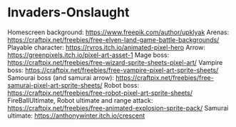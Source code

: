 # Invaders-Onslaught
Homescreen background: https://www.freepik.com/author/upklyak
Arenas: https://craftpix.net/freebies/free-elven-land-game-battle-backgrounds/
Playable character: https://rvros.itch.io/animated-pixel-hero
Arrow: https://greenpixels.itch.io/pixel-art-asset-1
Mage boss: https://craftpix.net/freebies/free-wizard-sprite-sheets-pixel-art/
Vampire boss: https://craftpix.net/freebies/free-vampire-pixel-art-sprite-sheets/
Samourai boss (and samurai arrow): https://craftpix.net/freebies/free-samurai-pixel-art-sprite-sheets/ 
Robot boss: https://craftpix.net/freebies/free-robot-pixel-art-sprite-sheets/ 
FireBallUltimate, Robot ultimate and range attack: https://craftpix.net/freebies/free-animated-explosion-sprite-pack/
Samurai ultimate: https://anthonywinter.itch.io/crescent
